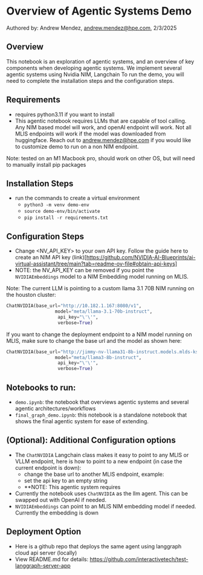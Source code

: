 # Overview of Agentic Systems Demo 
Authored by: Andrew Mendez, andrew.mendez@hpe.com, 2/3/2025

## Overview

This notebook is an exploration of agentic systems, and an overview of key components when developing agentic systems. We implement several agentic systems using Nvidia NIM, Langchain
To run the demo, you will need to complete the installation steps and the configuration steps.

## Requirements
* requires python3.11 if you want to install
* This agentic notebook requires LLMs that are capable of tool calling. Any NIM based model will work, and openAI endpoint will work. Not all MLIS endpoints will work if the model was downloaded from huggingface. Reach out to andrew.mendez@hpe.com if you would like to customize demo to run on a non NIM endpoint.

Note: tested on an M1 Macbook pro, should work on other OS, but will need to manually install pip packages

## Installation Steps 
* run the commands to create a virtual environment
    * `python3 -m venv demo-env`
    * `source demo-env/bin/activate`
    * `pip install -r requirements.txt`


## Configuration Steps
 
* Change <NV_API_KEY> to your own API key. Follow the guide here to create an NIM API key (link)[https://github.com/NVIDIA-AI-Blueprints/ai-virtual-assistant/tree/main?tab=readme-ov-file#obtain-api-keys]
* NOTE: the NV_API_KEY can be removed if you point the `NVIDIAEmbeddings` model to a NIM Embedding model running on MLIS. 

Note: The current LLM is pointing to a custom llama 3.1 70B NIM running on the houston cluster:
```python
ChatNVIDIA(base_url="http://10.182.1.167:8080/v1",
                  model="meta/llama-3.1-70b-instruct", 
                   api_key="\'\'",
                   verbose=True)
```
If you want to change the deployment endpoint to a NIM model running on MLIS, make sure to change the base url and the model as shown here:
```python
ChatNVIDIA(base_url="http://jimmy-nv-llama31-8b-instruct.models.mlds-kserve.us.rdlabs.hpecorp.net/v1",
                  model="meta/llama3-8b-instruct", 
                   api_key="\'\'",
                   verbose=True)
```
## Notebooks to run:
* `demo.ipynb`: the notebook that overviews agentic systems and several agentic architectures/workflows
* `final_graph_demo.ipynb`: this notebook is a standalone notebook that shows the final agentic system for ease of extending.

## (Optional): Additional Configuration options

* The `ChatNVIDIA` Langchain class makes it easy to point to any MLIS or VLLM endpoint, here is how to point to a new endpoint (in case the current endpoint is down):
    * change the base url to another MLIS endpoint, example: 
    * set the api key to an empty string
    * **NOTE: This agentic system requires
* Currently the notebook uses `ChatNVIDIA` as the llm agent. This can be swapped out with OpenAI if needed.
* `NVIDIAEmbeddings` can point to an MLIS NIM embedding model if needed. Currently the embedding is down

## Deployment Option
* Here is a github repo that deploys the same agent using langgraph cloud api server (locally)
* View README.md for details: https://github.com/interactivetech/test-langgraph-server-app